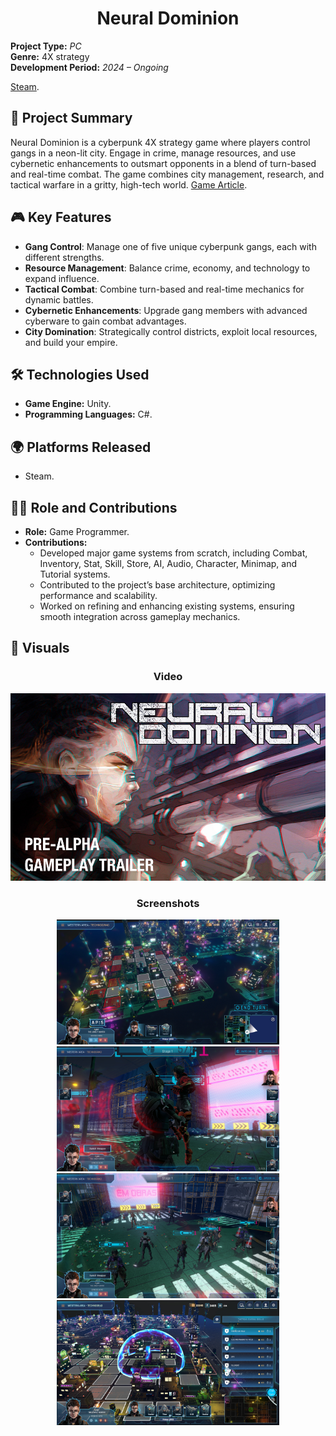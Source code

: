 <div align="center"><h1>Neural Dominion</h1></div>

**Project Type:** _PC_  
**Genre:** 4X strategy  
**Development Period:** _2024 – Ongoing_

[Steam](https://store.steampowered.com/app/2493210/Neural_Dominion/).

## 📜 Project Summary
Neural Dominion is a cyberpunk 4X strategy game where players control gangs in a neon-lit city. Engage in crime, manage resources, and use cybernetic enhancements to outsmart opponents in a blend of turn-based and real-time combat. The game combines city management, research, and tactical warfare in a gritty, high-tech world.
[Game Article](https://www.pcgamesn.com/neural-dominion/cyberpunk-4x-strategy-game).

## 🎮 Key Features
- **Gang Control**: Manage one of five unique cyberpunk gangs, each with different strengths.
- **Resource Management**: Balance crime, economy, and technology to expand influence.
- **Tactical Combat**: Combine turn-based and real-time mechanics for dynamic battles.
- **Cybernetic Enhancements**: Upgrade gang members with advanced cyberware to gain combat advantages.
- **City Domination**: Strategically control districts, exploit local resources, and build your empire.


## 🛠️ Technologies Used
- **Game Engine:** Unity.
- **Programming Languages:** C#.

## 🌍 Platforms Released
- Steam.

## 👨‍💻 Role and Contributions
- **Role:** Game Programmer.
- **Contributions:**  
  - Developed major game systems from scratch, including Combat, Inventory, Stat, Skill, Store, AI, Audio, Character, Minimap, and Tutorial systems.
  - Contributed to the project’s base architecture, optimizing performance and scalability.
  - Worked on refining and enhancing existing systems, ensuring smooth integration across gameplay mechanics.

## 📸 Visuals 
<div align="center">
  <h3>Video</h3>

<a href="https://video.akamai.steamstatic.com/store_trailers/257044218/movie480_vp9.webm?t=1723045120" target="_blank">
    <img src="Images/4.png" alt="Watch Gameplay Video" height ="300" />
</a>

  <h3>Screenshots</h3>

<img src="Images/0.png" alt="Description of Image" height="200" style="display: inline-block;"/>
<img src="Images/1.png" alt="Description of Image" height="200" style="display: inline-block;"/>
<img src="Images/2.png" alt="Description of Image" height="200" style="display: inline-block;"/>
<img src="Images/3.png" alt="Description of Image" height="200" style="display: inline-block;"/>

</div>

